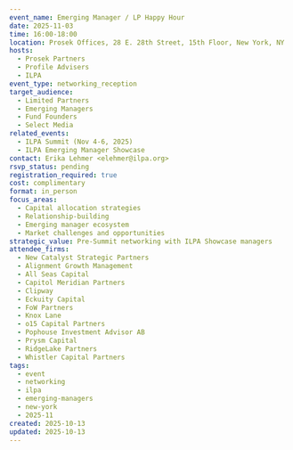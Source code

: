 ```yaml
---
event_name: Emerging Manager / LP Happy Hour
date: 2025-11-03
time: 16:00-18:00
location: Prosek Offices, 28 E. 28th Street, 15th Floor, New York, NY
hosts:
  - Prosek Partners
  - Profile Advisers
  - ILPA
event_type: networking_reception
target_audience:
  - Limited Partners
  - Emerging Managers
  - Fund Founders
  - Select Media
related_events:
  - ILPA Summit (Nov 4-6, 2025)
  - ILPA Emerging Manager Showcase
contact: Erika Lehmer <elehmer@ilpa.org>
rsvp_status: pending
registration_required: true
cost: complimentary
format: in_person
focus_areas:
  - Capital allocation strategies
  - Relationship-building
  - Emerging manager ecosystem
  - Market challenges and opportunities
strategic_value: Pre-Summit networking with ILPA Showcase managers
attendee_firms:
  - New Catalyst Strategic Partners
  - Alignment Growth Management
  - All Seas Capital
  - Capitol Meridian Partners
  - Clipway
  - Eckuity Capital
  - FoW Partners
  - Knox Lane
  - o15 Capital Partners
  - Pophouse Investment Advisor AB
  - Prysm Capital
  - RidgeLake Partners
  - Whistler Capital Partners
tags:
  - event
  - networking
  - ilpa
  - emerging-managers
  - new-york
  - 2025-11
created: 2025-10-13
updated: 2025-10-13
---
```


